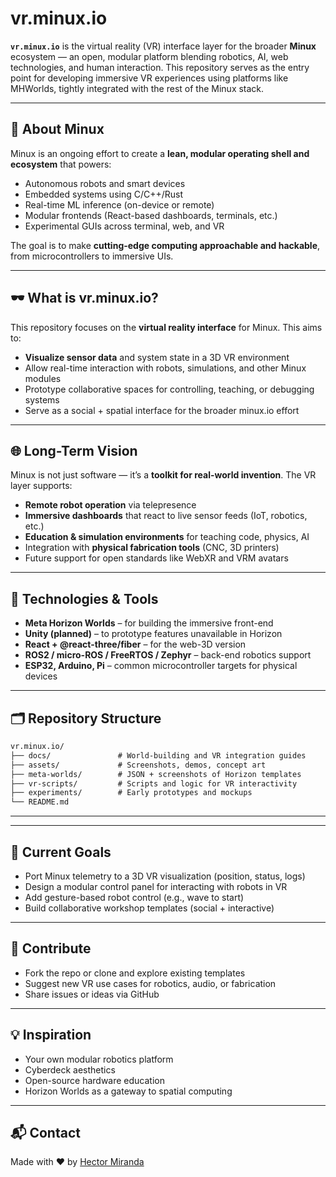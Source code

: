# vr.minux.io

**`vr.minux.io`** is the virtual reality (VR) interface layer for the broader **Minux** ecosystem — an open, modular platform blending robotics, AI, web technologies, and human interaction. This repository serves as the entry point for developing immersive VR experiences using platforms like MHWorlds, tightly integrated with the rest of the Minux stack.

---

## 🧠 About Minux

Minux is an ongoing effort to create a **lean, modular operating shell and ecosystem** that powers:

- Autonomous robots and smart devices
- Embedded systems using C/C++/Rust
- Real-time ML inference (on-device or remote)
- Modular frontends (React-based dashboards, terminals, etc.)
- Experimental GUIs across terminal, web, and VR

The goal is to make **cutting-edge computing approachable and hackable**, from microcontrollers to immersive UIs.

---

## 🕶 What is vr.minux.io?

This repository focuses on the **virtual reality interface** for Minux. This aims to:

- **Visualize sensor data** and system state in a 3D VR environment
- Allow real-time interaction with robots, simulations, and other Minux modules
- Prototype collaborative spaces for controlling, teaching, or debugging systems
- Serve as a social + spatial interface for the broader minux.io effort

---

## 🌐 Long-Term Vision

Minux is not just software — it’s a **toolkit for real-world invention**. The VR layer supports:

- **Remote robot operation** via telepresence
- **Immersive dashboards** that react to live sensor feeds (IoT, robotics, etc.)
- **Education & simulation environments** for teaching code, physics, AI
- Integration with **physical fabrication tools** (CNC, 3D printers)
- Future support for open standards like WebXR and VRM avatars

---

## 🧱 Technologies & Tools

- **Meta Horizon Worlds** – for building the immersive front-end
- **Unity (planned)** – to prototype features unavailable in Horizon
- **React + @react-three/fiber** – for the web-3D version
- **ROS2 / micro-ROS / FreeRTOS / Zephyr** – back-end robotics support
- **ESP32, Arduino, Pi** – common microcontroller targets for physical devices

---

## 🗂 Repository Structure

```txt
vr.minux.io/
├── docs/               # World-building and VR integration guides
├── assets/             # Screenshots, demos, concept art
├── meta-worlds/        # JSON + screenshots of Horizon templates
├── vr-scripts/         # Scripts and logic for VR interactivity
├── experiments/        # Early prototypes and mockups
└── README.md
```

---



---

## 🧩 Current Goals

- Port Minux telemetry to a 3D VR visualization (position, status, logs)
- Design a modular control panel for interacting with robots in VR
- Add gesture-based robot control (e.g., wave to start)
- Build collaborative workshop templates (social + interactive)

---

## 🤝 Contribute

- Fork the repo or clone and explore existing templates
- Suggest new VR use cases for robotics, audio, or fabrication
- Share issues or ideas via GitHub

---

## 💡 Inspiration

- Your own modular robotics platform
- Cyberdeck aesthetics
- Open-source hardware education
- Horizon Worlds as a gateway to spatial computing

---

## 📬 Contact

Made with ❤️ by [Hector Miranda](https://github.com/hectorMiranda)


